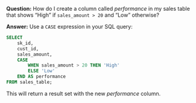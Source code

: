 **Question:**
How do I create a column called *performance* in my sales table that shows “High” if `sales_amount > 20` and “Low” otherwise?

**Answer:**
Use a `CASE` expression in your SQL query:

```sql
SELECT 
    sk_id,
    cust_id,
    sales_amount,
    CASE 
        WHEN sales_amount > 20 THEN 'High'
        ELSE 'Low'
    END AS performance
FROM sales_table;
```

This will return a result set with the new *performance* column.
